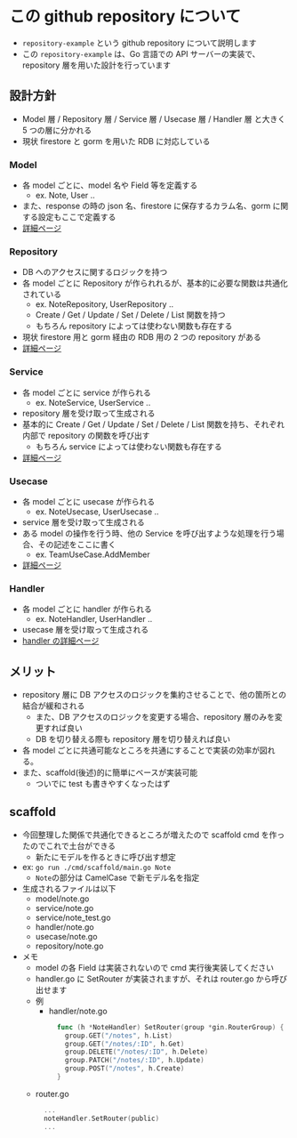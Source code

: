 # この github repository について

- `repository-example` という github repository について説明します
- この `repository-example` は、Go 言語での API サーバーの実装で、repository 層を用いた設計を行っています

## 設計方針

- Model 層 / Repository 層 / Service 層 / Usecase 層 / Handler 層 と大きく 5 つの層に分かれる
- 現状 firestore と gorm を用いた RDB に対応している

### Model

- 各 model ごとに、model 名や Field 等を定義する
  - ex. Note, User ..
- また、response の時の json 名、firestore に保存するカラム名、gorm に関する設定もここで定義する
- [詳細ページ](./model.md)

### Repository

- DB へのアクセスに関するロジックを持つ
- 各 model ごとに Repository が作られれるが、基本的に必要な関数は共通化されている
  - ex. NoteRepository, UserRepository ..
  - Create / Get / Update / Set / Delete / List 関数を持つ
  - もちろん repository によっては使わない関数も存在する
- 現状 firestore 用と gorm 経由の RDB 用の 2 つの repository がある
- [詳細ページ](./repository.md)

### Service

- 各 model ごとに service が作られる
  - ex. NoteService, UserService ..
- repository 層を受け取って生成される
- 基本的に Create / Get / Update / Set / Delete / List 関数を持ち、それぞれ内部で repository の関数を呼び出す
  - もちろん service によっては使わない関数も存在する
- [詳細ページ](./service.md)

### Usecase

- 各 model ごとに usecase が作られる
  - ex. NoteUsecase, UserUsecase ..
- service 層を受け取って生成される
- ある model の操作を行う時、他の Service を呼び出すような処理を行う場合、その記述をここに書く
  - ex. TeamUseCase.AddMember
- [詳細ページ](./usecase.md)

### Handler

- 各 model ごとに handler が作られる
  - ex. NoteHandler, UserHandler ..
- usecase 層を受け取って生成される
- [handler の詳細ページ](./handler.md)

## メリット

- repository 層に DB アクセスのロジックを集約させることで、他の箇所との結合が緩和される
  - また、DB アクセスのロジックを変更する場合、repository 層のみを変更すれば良い
  - DB を切り替える際も repository 層を切り替えれば良い
- 各 model ごとに共通可能なところを共通にすることで実装の効率が図れる。
- また、scaffold(後述)的に簡単にベースが実装可能
  - ついでに test も書きやすくなったはず

## scaffold

- 今回整理した関係で共通化できるところが増えたので scaffold cmd を作ったのでこれで土台ができる
  - 新たにモデルを作るときに呼び出す想定
- ex: `go run ./cmd/scaffold/main.go Note`
  - `Note`の部分は CamelCase で新モデル名を指定
- 生成されるファイルは以下
  - model/note.go
  - service/note.go
  - service/note_test.go
  - handler/note.go
  - usecase/note.go
  - repository/note.go
- メモ
  - model の各 Field は実装されないので cmd 実行後実装してください
  - handler.go に SetRouter が実装されますが、それは router.go から呼び出せます
  - 例
    - handler/note.go
      ```go
        func (h *NoteHandler) SetRouter(group *gin.RouterGroup) {
          group.GET("/notes", h.List)
          group.GET("/notes/:ID", h.Get)
          group.DELETE("/notes/:ID", h.Delete)
          group.PATCH("/notes/:ID", h.Update)
          group.POST("/notes", h.Create)
        }
      ```
  - router.go
    ```go
      ...
      noteHandler.SetRouter(public)
      ...
    ```
